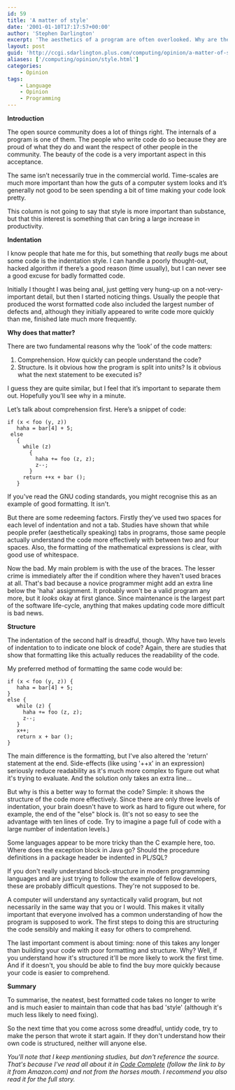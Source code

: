 ```yaml
---
id: 59
title: 'A matter of style'
date: '2001-01-10T17:17:57+00:00'
author: 'Stephen Darlington'
excerpt: 'The aesthetics of a program are often overlooked. Why are they missed out and why are they needed? '
layout: post
guid: 'http://ccgi.sdarlington.plus.com/computing/opinion/a-matter-of-style.html'
aliases: ['/computing/opinion/style.html']
categories:
    - Opinion
tags:
    - Language
    - Opinion
    - Programming
---
```


**Introduction**

The open source community does a lot of things right. The internals of a program is one of them. The people who write code do so because they are proud of what they do and want the respect of other people in the community. The beauty of the code is a very important aspect in this acceptance.

The same isn’t necessarily true in the commercial world. Time-scales are much more important than how the guts of a computer system looks and it’s generally not good to be seen spending a bit of time making your code look pretty.

This column is not going to say that style is more important than substance, but that this interest is something that can bring a large increase in productivity.

**Indentation**

I know people that hate me for this, but something that *really* bugs me about some code is the indentation style. I can handle a poorly thought-out, hacked algorithm if there’s a good reason (time usually), but I can never see a good excuse for badly formatted code.

Initially I thought I was being anal, just getting very hung-up on a not-very-important detail, but then I started noticing things. Usually the people that produced the worst formatted code also included the largest number of defects and, although they initially appeared to write code more quickly than me, finished late much more frequently.

**Why does that matter?**

There are two fundamental reasons why the ‘look’ of the code matters:

1. Comprehension. How quickly can people understand the code?
2. Structure. Is it obvious how the program is split into units? Is it obvious what the next statement to be executed is?

I guess they are quite similar, but I feel that it’s important to separate them out. Hopefully you’ll see why in a minute.

Let’s talk about comprehension first. Here’s a snippet of code:

```
if (x < foo (y, z))
   haha = bar[4] + 5;
 else
   {
     while (z)
       {
         haha += foo (z, z);
         z--;
       }
     return ++x + bar ();
   }
```

If you've read the GNU coding standards, you might recognise this as an example of good formatting. It isn't.

But there are some redeeming factors. Firstly they've used two spaces for each level of indentation and not a tab. Studies have shown that while people prefer (aesthetically speaking) tabs in programs, those same people actually understand the code more effectively with between two and four spaces. Also, the formatting of the mathematical expressions is clear, with good use of whitespace.

Now the bad. My main problem is with the use of the braces. The lesser crime is immediately after the if condition where they haven't used braces at all. That's bad because a novice programmer might add an extra line below the 'haha' assignment. It probably won't be a valid program any more, but it *looks* okay at first glance. Since maintenance is the largest part of the software life-cycle, anything that makes updating code more difficult is bad news.

**Structure**

The indentation of the second half is dreadful, though. Why have two levels of indentation to to indicate one block of code? Again, there are studies that show that formatting like this actually reduces the readability of the code.

My preferred method of formatting the same code would be:

```
if (x < foo (y, z)) {
   haha = bar[4] + 5;
}
else {
   while (z) {
     haha += foo (z, z);
     z--;
   }
   x++;
   return x + bar ();
}
```

The main difference is the formatting, but I've also altered the 'return' statement at the end. Side-effects (like using '++x' in an expression) seriously reduce readability as it's much more complex to figure out what it's trying to evaluate. And the solution only takes an extra line...

But why is this a better way to format the code? Simple: it shows the structure of the code more effectively. Since there are only three levels of indentation, your brain doesn't have to work as hard to figure out where, for example, the end of the "else" block is. (It's not so easy to see the advantage with ten lines of code. Try to imagine a page full of code with a large number of indentation levels.)

Some languages appear to be more tricky than the C example here, too. Where does the exception block in Java go? Should the procedure definitions in a package header be indented in PL/SQL?

If you don't really understand block-structure in modern programming languages and are just trying to follow the example of fellow developers, these are probably difficult questions. They're not supposed to be.

A computer will understand any syntactically valid program, but not necessarily in the same way that you or I would. This makes it vitally important that everyone involved has a common understanding of how the program is supposed to work. The first steps to doing this are structuring the code sensibly and making it easy for others to comprehend.

The last important comment is about timing: none of this takes any longer than building your code with poor formatting and structure. Why? Well, if you understand how it's structured it'll be more likely to work the first time. And if it doesn't, you should be able to find the buy more quickly because your code is easier to comprehend.

**Summary**

To summarise, the neatest, best formatted code takes no longer to write and is much easier to maintain than code that has bad 'style' (although it's much less likely to need fixing).

So the next time that you come across some dreadful, untidy code, try to make the person that wrote it start again. If they don't understand how their own code is structured, neither will anyone else.

*You'll note that I keep mentioning studies, but don't reference the source. That's because I've read all about it in [Code Complete](http://www.amazon.com/exec/obidos/ASIN/1556154844/zx81orguk00) (follow the link to by it from Amazon.com) and not from the horses mouth. I recommend you also read it for the full story.*